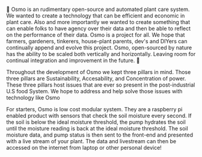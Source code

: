 🌱 Osmo is an rudimentary open-source and automated plant care system. We wanted to create a technology that can be efficient and economic in plant care. Also and more importantly we wanted to create something that can enable folks to have agency over their data and then be able to reflect on the performance of their  data. Osmo is a project for all. We hope that farmers, gardeners, tinkerers, house-plant parents, dev's and DIYers  can continually append and evolve this project. Osmo, open-sourced by nature has the ability to be scaled both vertically and horizontally. Leaving room for continual integration and improvement in the future. 🌱 

Throughout the development of Osmo we kept three pillars in mind. Those three pillars are Sustainability, Accesability, and Concentration of power. These three pillars host issues that are ever so present in the post-industrial U.S food System. We hope to address and help solve those issues with technology like Osmo

For starters, Osmo is low cost modular system. They are a raspberry pi enabled product with sensors that check the soil moisture every second. If the soil is below the ideal moisture threshold, the pump hydrates the soil until the moisture reading is back at the ideal moisture threshold. The soil moisture data, and pump status is then sent to the front-end and presented with a live stream of your plant. The data and livestream can then be accessed on the internet from laptop or other personal device!

